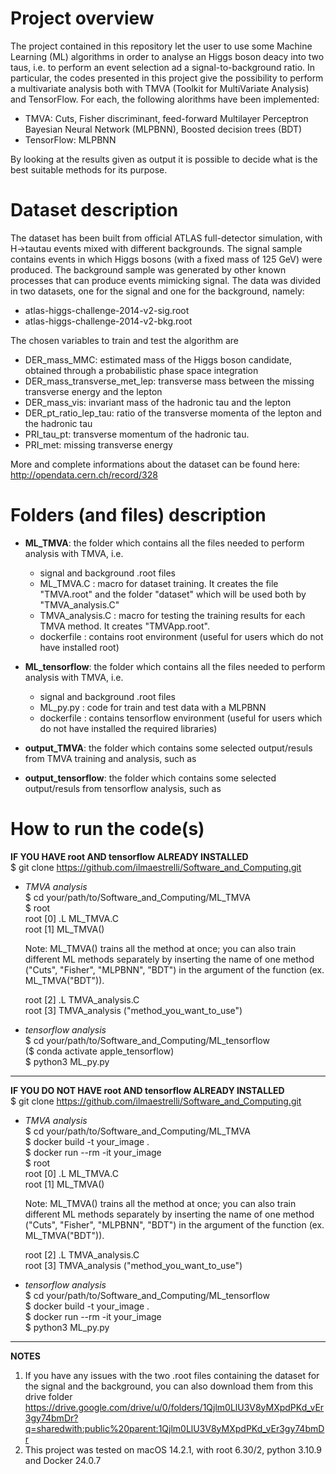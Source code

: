 # Project overview
The project contained in this repository let the user to use some Machine Learning (ML) algorithms in order to analyse an Higgs boson deacy into two taus, i.e. to perform an event selection ad a signal-to-background ratio. In particular, the codes presented in this project give the possibility to perform a multivariate analysis both with TMVA (Toolkit for MultiVariate Analysis) and TensorFlow. For each, the following alorithms have been implemented:

- TMVA: Cuts, Fisher discriminant, feed-forward Multilayer Perceptron Bayesian Neural Network (MLPBNN), Boosted decision trees (BDT)
- TensorFlow: MLPBNN

By looking at the results given as output it is possible to decide what is the best suitable methods for its purpose.

# Dataset description
The dataset has been built from official ATLAS full-detector simulation, with H->tautau events mixed with different backgrounds. The signal sample contains events in which Higgs bosons (with a fixed mass of 125 GeV) were produced. The background sample was generated by other known processes that can produce events mimicking signal. The data was divided in two datasets, one for the signal and one for the background, namely:

- atlas-higgs-challenge-2014-v2-sig.root
- atlas-higgs-challenge-2014-v2-bkg.root

The chosen variables to train and test the algorithm are

- DER_mass_MMC: estimated mass of the Higgs boson candidate, obtained through a probabilistic phase space integration
- DER_mass_transverse_met_lep: transverse mass between the missing transverse energy and the lepton
- DER_mass_vis: invariant mass of the hadronic tau and the lepton
- DER_pt_ratio_lep_tau: ratio of the transverse momenta of the lepton and the hadronic tau
- PRI_tau_pt: transverse momentum of the hadronic tau.
- PRI_met: missing transverse energy

More and complete informations about the dataset can be found here: http://opendata.cern.ch/record/328

# Folders (and files) description
- **ML_TMVA**: the folder which contains all the files needed to perform analysis with TMVA, i.e.
  - signal and background .root files
  - ML_TMVA.C : macro for dataset training. It creates the file "TMVA.root" and the folder "dataset" which will be used both by "TMVA_analysis.C"
  - TMVA_analysis.C : macro for testing the training results for each TMVA method. It creates "TMVApp.root". 
  - dockerfile : contains root environment (useful for users which do not have installed root)

- **ML_tensorflow**: the folder which contains all the files needed to perform analysis with TMVA, i.e.
  - signal and background .root files
  - ML_py.py : code for train and test data with a MLPBNN
  - dockerfile : contains tensorflow environment (useful for users which do not have installed the required libraries)
 
- **output_TMVA**: the folder which contains some selected output/resuls from TMVA training and analysis, such as
- **output_tensorflow**: the folder which contains some selected output/resuls from tensorflow analysis, such as

 
# How to run the code(s)
**IF YOU HAVE root AND tensorflow ALREADY INSTALLED**  
$ git clone https://github.com/ilmaestrelli/Software_and_Computing.git  

- _TMVA analysis_    
  $ cd your/path/to/Software_and_Computing/ML_TMVA  
  $ root  
  root [0] .L ML_TMVA.C  
  root [1] ML_TMVA()  

  Note: ML_TMVA() trains all the method at once; you can also train different ML methods separately by inserting the name of one method ("Cuts", "Fisher", "MLPBNN", "BDT") in the      argument of the function (ex. ML_TMVA("BDT")).

  root [2] .L TMVA_analysis.C  
  root [3] TMVA_analysis ("method_you_want_to_use")  

- _tensorflow analysis_    
  $ cd your/path/to/Software_and_Computing/ML_tensorflow  
  ($ conda activate apple_tensorflow)  
  $ python3 ML_py.py

---------------------------------------------------------------------------

**IF YOU DO NOT HAVE root AND tensorflow ALREADY INSTALLED**  
$ git clone https://github.com/ilmaestrelli/Software_and_Computing.git  

- _TMVA analysis_  
  $ cd your/path/to/Software_and_Computing/ML_TMVA  
  $ docker build -t your_image .  
  $ docker run --rm -it your_image  
  $ root  
  root [0] .L ML_TMVA.C  
  root [1] ML_TMVA()  

  Note: ML_TMVA() trains all the method at once; you can also train different ML methods separately by inserting the name of one method ("Cuts", "Fisher", "MLPBNN", "BDT") in the      argument of the function (ex. ML_TMVA("BDT")).

  root [2] .L TMVA_analysis.C  
  root [3] TMVA_analysis ("method_you_want_to_use")  

- _tensorflow analysis_     
  $ cd your/path/to/Software_and_Computing/ML_tensorflow  
  $ docker build -t your_image .  
  $ docker run --rm -it your_image  
  $ python3 ML_py.py

---------------------------------------------------------------------------
  
**NOTES**
1) If you have any issues with the two .root files containing the dataset for the signal and the background, you can also download them from this drive folder https://drive.google.com/drive/u/0/folders/1Qjlm0LlU3V8yMXpdPKd_vEr3gy74bmDr?q=sharedwith:public%20parent:1Qjlm0LlU3V8yMXpdPKd_vEr3gy74bmDr
2) This project was tested on macOS 14.2.1, with root 6.30/2, python 3.10.9 and Docker 24.0.7

    






